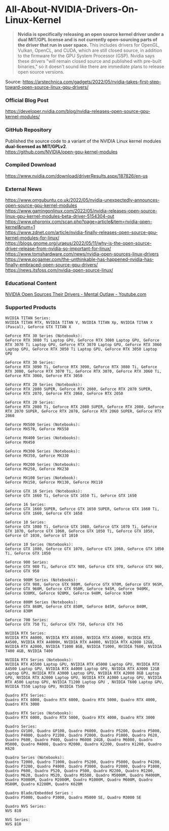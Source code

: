 # All-About-NVIDIA-Drivers-On-Linux-Kernel


> **Nvidia is specifically releasing an open source kernel driver under a dual MIT/GPL license and is not currently open-sourcing parts of the driver that run in user space.** This includes drivers for OpenGL, Vulkan, OpenCL, and CUDA, which are still closed source, in addition to the firmware for the GPU System Processor (GSP). Nvidia says these drivers "will remain closed source and published with pre-built binaries," so it doesn't sound like there are immediate plans to release open source versions.

Source: https://arstechnica.com/gadgets/2022/05/nvidia-takes-first-step-toward-open-source-linux-gpu-drivers/

### Official Blog Post
<https://developer.nvidia.com/blog/nvidia-releases-open-source-gpu-kernel-modules/>

### GitHub Repository
Published the source code to a variant of the NVIDIA Linux kernel modules **dual-licensed as MIT/GPLv2**.  
<https://github.com/NVIDIA/open-gpu-kernel-modules>

### Compiled Download
<https://www.nvidia.com/download/driverResults.aspx/187826/en-us>

### External News
<https://www.omgubuntu.co.uk/2022/05/nvidia-unexpectedly-announces-open-source-gpu-kernel-modules>  
<https://www.gamingonlinux.com/2022/05/nvidia-releases-open-source-linux-gpu-kernel-modules-beta-driver-5154304-out>  
<https://www.phoronix.com/scan.php?page=article&item=nvidia-open-kernel&num=1>  
<https://www.zdnet.com/article/nvidia-finally-releases-open-source-gpu-kernel-modules-for-linux/>  
<https://blogs.gnome.org/uraeus/2022/05/11/why-is-the-open-source-driver-release-from-nvidia-so-important-for-linux/>  
<https://www.tomshardware.com/news/nvidia-open-sources-linux-drivers>  
<https://www.pcgamer.com/the-unthinkable-has-happened-nvidia-has-finally-embraced-open-source-gpu-drivers/>  
<https://news.itsfoss.com/nvidia-open-source-linux/>  

### Educational Content
[NVIDIA Open Sources Their Drivers - Mental Outlaw - Youtube.com](https://www.youtube.com/watch?v=7MjtsiATEGQ)

### Supported Products
```
NVIDIA TITAN Series:
NVIDIA TITAN RTX, NVIDIA TITAN V, NVIDIA TITAN Xp, NVIDIA TITAN X (Pascal), GeForce GTX TITAN X

GeForce RTX 30 Series (Notebooks):
GeForce RTX 3080 Ti Laptop GPU, GeForce RTX 3080 Laptop GPU, GeForce RTX 3070 Ti Laptop GPU, GeForce RTX 3070 Laptop GPU, GeForce RTX 3060 Laptop GPU, GeForce RTX 3050 Ti Laptop GPU, GeForce RTX 3050 Laptop GPU

GeForce RTX 30 Series:
GeForce RTX 3090 Ti, GeForce RTX 3090, GeForce RTX 3080 Ti, GeForce RTX 3080, GeForce RTX 3070 Ti, GeForce RTX 3070, GeForce RTX 3060 Ti, GeForce RTX 3060, GeForce RTX 3050

GeForce RTX 20 Series (Notebooks):
GeForce RTX 2080 SUPER, GeForce RTX 2080, GeForce RTX 2070 SUPER, GeForce RTX 2070, GeForce RTX 2060, GeForce RTX 2050

GeForce RTX 20 Series:
GeForce RTX 2080 Ti, GeForce RTX 2080 SUPER, GeForce RTX 2080, GeForce RTX 2070 SUPER, GeForce RTX 2070, GeForce RTX 2060 SUPER, GeForce RTX 2060

GeForce MX500 Series (Notebooks):
GeForce MX570, GeForce MX550

GeForce MX400 Series (Notebooks):
GeForce MX450

GeForce MX300 Series (Notebooks):
GeForce MX350, GeForce MX330

GeForce MX200 Series (Notebooks):
GeForce MX250, GeForce MX230

GeForce MX100 Series (Notebook):
GeForce MX150, GeForce MX130, GeForce MX110

GeForce GTX 16 Series (Notebooks):
GeForce GTX 1660 Ti, GeForce GTX 1650 Ti, GeForce GTX 1650

GeForce 16 Series:
GeForce GTX 1660 SUPER, GeForce GTX 1650 SUPER, GeForce GTX 1660 Ti, GeForce GTX 1660, GeForce GTX 1650

GeForce 10 Series:
GeForce GTX 1080 Ti, GeForce GTX 1080, GeForce GTX 1070 Ti, GeForce GTX 1070, GeForce GTX 1060, GeForce GTX 1050 Ti, GeForce GTX 1050, GeForce GT 1030, GeForce GT 1010

GeForce 10 Series (Notebooks):
GeForce GTX 1080, GeForce GTX 1070, GeForce GTX 1060, GeForce GTX 1050 Ti, GeForce GTX 1050

GeForce 900 Series:
GeForce GTX 980 Ti, GeForce GTX 980, GeForce GTX 970, GeForce GTX 960, GeForce GTX 950

GeForce 900M Series (Notebooks):
GeForce GTX 980, GeForce GTX 980M, GeForce GTX 970M, GeForce GTX 965M, GeForce GTX 960M, GeForce GTX 950M, GeForce 945M, GeForce 940MX, GeForce 930MX, GeForce 920MX, GeForce 940M, GeForce 930M

GeForce 800M Series (Notebooks):
GeForce GTX 860M, GeForce GTX 850M, GeForce 845M, GeForce 840M, GeForce 830M

GeForce 700 Series:
GeForce GTX 750 Ti, GeForce GTX 750, GeForce GTX 745

NVIDIA RTX Series:
NVIDIA RTX A6000, NVIDIA RTX A5500, NVIDIA RTX A5000, NVIDIA RTX A4500, NVIDIA RTX A4000H, NVIDIA RTX A4000, NVIDIA RTX A2000 12GB, NVIDIA RTX A2000, NVIDIA T1000 8GB, NVIDIA T1000, NVIDIA T600, NVIDIA T400 4GB, NVIDIA T400

NVIDIA RTX Series (Notebooks):
NVIDIA RTX A5500 Laptop GPU, NVIDIA RTX A5000 Laptop GPU, NVIDIA RTX A4500 Laptop GPU, NVIDIA RTX A4000 Laptop GPU, NVIDIA RTX A3000 12GB Laptop GPU, NVIDIA RTX A3000 Laptop GPU, NVIDIA RTX A2000 8GB Laptop GPU, NVIDIA RTX A2000 Laptop GPU, NVIDIA RTX A1000 Laptop GPU, NVIDIA RTX A500 Laptop GPU, NVIDIA T1200 Laptop GPU , NVIDIA T600 Laptop GPU, NVIDIA T550 Laptop GPU, NVIDIA T500

Quadro RTX Series:
Quadro RTX 8000, Quadro RTX 6000, Quadro RTX 5000, Quadro RTX 4000, Quadro RTX 3000

Quadro RTX Series (Notebooks):
Quadro RTX 6000, Quadro RTX 5000, Quadro RTX 4000, Quadro RTX 3000

Quadro Series:
Quadro GV100, Quadro GP100, Quadro P6000, Quadro P5200, Quadro P5000, Quadro P4000, Quadro P2200, Quadro P2000, Quadro P1000, Quadro P620, Quadro P600, Quadro P400, Quadro M6000 24GB, Quadro M6000, Quadro M5000, Quadro M4000, Quadro M2000, Quadro K2200, Quadro K1200, Quadro K620

Quadro Series (Notebooks):
Quadro T2000, Quadro T1000, Quadro P5200, Quadro P5000, Quadro P4200, Quadro P3200, Quadro P4000, Quadro P3000, Quadro P2000, Quadro P1000, Quadro P600, Quadro P520, Quadro P500, Quadro M2200, Quadro M1200, Quadro M620, Quadro M520, Quadro M5500, Quadro M5000M, Quadro M4000M, Quadro M3000M, Quadro M2000M, Quadro M1000M, Quadro M600M, Quadro M500M, Quadro K2200M, Quadro K620M

Quadro Blade/Embedded Series :
Quadro P5000, Quadro P3000, Quadro M5000 SE, Quadro M3000 SE

Quadro NVS Series:
NVS 810

NVS Series:
NVS 810
```
